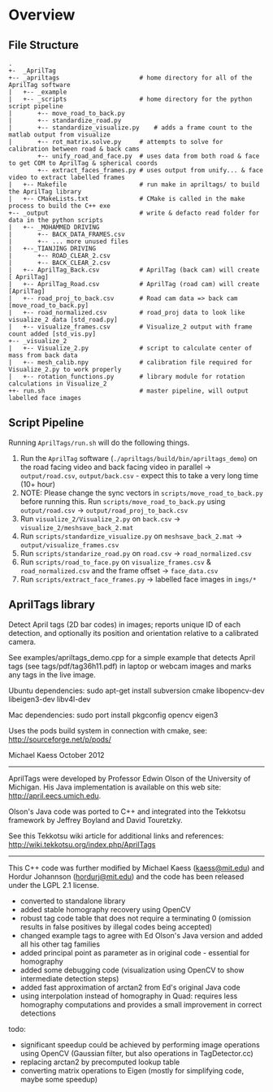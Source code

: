 # Overview
## File Structure
```
.
+-  _AprilTag
+-- _apriltags                      # home directory for all of the AprilTag software
|   +-- _example
|   +-- _scripts                    # home directory for the python script pipeline
|       +-- move_road_to_back.py
|       +-- standardize_road.py
|       +-- standardize_visualize.py    # adds a frame count to the matlab output from visualize
|       +-- rot_matrix.solve.py     # attempts to solve for calibration between road & back cams
        +-- unify_road_and_face.py  # uses data from both road & face to get COM to AprilTag & spherical coords
        +-- extract_faces_frames.py # uses output from unify... & face video to extract labelled frames
|   +-- Makefile                    # run make in apriltags/ to build the AprilTag library
|   +-- CMakeLists.txt              # CMake is called in the make process to build the C++ exe
+-- _output                         # write & defacto read folder for data in the python scripts
|   +-- _MOHAMMED DRIVING
|       +-- BACK_DATA_FRAMES.csv
|       +-- ... more unused files
|   +--_TIANJING DRIVING
|       +-- ROAD_CLEAR_2.csv
|       +-- BACK_CLEAR_2.csv
|   +-- AprilTag_Back.csv           # AprilTag (back cam) will create [ AprilTag]
|   +-- AprilTag_Road.csv           # AprilTag (road cam) will create [AprilTag]
|   +-- road_proj_to_back.csv       # Road cam data => back cam [move_road_to_back.py]
|   +-- road_normalized.csv         # road_proj data to look like visualize_2 data [std_road.py]
|   +-- visualize_frames.csv        # Visualize_2 output with frame count added [std_vis.py] 
+-- _visualize_2
|   +-- Visualize_2.py              # script to calculate center of mass from back data
|   +-- mesh_calib.npy              # calibration file required for Visualize_2.py to work properly
|   +-- rotation_functions.py       # library module for rotation calculations in Visualize_2
++- run.sh                          # master pipeline, will output labelled face images 
```
## Script Pipeline
Running `AprilTags/run.sh` will do the following things.
  1) Run the `AprilTag` software (`./apriltags/build/bin/apriltags_demo`) on the road facing video and back facing video in parallel -> `output/road.csv`, `output/back.csv` - expect this to take a very long time (10+ hour)
  2) NOTE: Please change the sync vectors in `scripts/move_road_to_back.py` before running this. Run `scripts/move_road_to_back.py` using `output/road.csv` -> `output/road_proj_to_back.csv`
  3) Run `visualize_2/Visualize_2.py` on `back.csv` -> `visualize_2/meshsave_back_2.mat`
  4) Run `scripts/standardize_visualize.py` on `meshsave_back_2.mat` -> `output/visualize_frames.csv` 
  5) Run `scripts/standarize_road.py` on `road.csv` -> `road_normalized.csv`
  6) Run `scripts/road_to_face.py` on `visualize_frames.csv` & `road_normalized.csv` and the frame offset -> `face_data.csv`
  7) Run `scripts/extract_face_frames.py` -> labelled face images in `imgs/*`

## AprilTags library

Detect April tags (2D bar codes) in images; reports unique ID of each
detection, and optionally its position and orientation relative to a
calibrated camera.

See examples/apriltags_demo.cpp for a simple example that detects
April tags (see tags/pdf/tag36h11.pdf) in laptop or webcam images and
marks any tags in the live image.

Ubuntu dependencies:
sudo apt-get install subversion cmake libopencv-dev libeigen3-dev libv4l-dev

Mac dependencies:
sudo port install pkgconfig opencv eigen3

Uses the pods build system in connection with cmake, see:
http://sourceforge.net/p/pods/

Michael Kaess
October 2012

----------------------------

AprilTags were developed by Professor Edwin Olson of the University of
Michigan.  His Java implementation is available on this web site:
  http://april.eecs.umich.edu.

Olson's Java code was ported to C++ and integrated into the Tekkotsu
framework by Jeffrey Boyland and David Touretzky.

See this Tekkotsu wiki article for additional links and references:
  http://wiki.tekkotsu.org/index.php/AprilTags

----------------------------

This C++ code was further modified by
Michael Kaess (kaess@mit.edu) and Hordur Johannson (hordurj@mit.edu)
and the code has been released under the LGPL 2.1 license.

- converted to standalone library
- added stable homography recovery using OpenCV
- robust tag code table that does not require a terminating 0
  (omission results in false positives by illegal codes being accepted)
- changed example tags to agree with Ed Olson's Java version and added
  all his other tag families
- added principal point as parameter as in original code - essential
  for homography
- added some debugging code (visualization using OpenCV to show
  intermediate detection steps)
- added fast approximation of arctan2 from Ed's original Java code
- using interpolation instead of homography in Quad: requires less
  homography computations and provides a small improvement in correct
  detections

todo:
- significant speedup could be achieved by performing image operations
  using OpenCV (Gaussian filter, but also operations in
  TagDetector.cc)
- replacing arctan2 by precomputed lookup table
- converting matrix operations to Eigen (mostly for simplifying code,
  maybe some speedup)